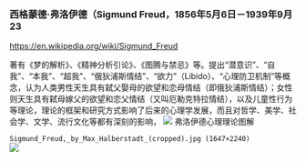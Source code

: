 ### 西格蒙德·弗洛伊德（Sigmund Freud，1856年5月6日－1939年9月23
https://en.wikipedia.org/wiki/Sigmund_Freud

著有《梦的解析》、《精神分析引论》、《图腾与禁忌》等。提出“潜意识”、“自我”、“本我”、“超我”、“俄狄浦斯情结”、“欲力”（Libido）、“心理防卫机制”等概念，认为人类男性天生具有弑父娶母的欲望和恋母情结（即俄狄浦斯情结）；女性则天生具有弑母嫁父的欲望和恋父情结（又叫厄勒克特拉情结），以及儿童性行为等理论，理论的框架和研究方式影响了后来的心理学发展，而且对哲学、美学、社会学、文学、流行文化等都有深刻的影响，
![](https://upload.wikimedia.org/wikipedia/commons/6/6e/Structural-Iceberg-zh.svg)
弗洛伊德心理理论图解

`Sigmund_Freud,_by_Max_Halberstadt_(cropped).jpg (1647×2240)`<br>
![](https://upload.wikimedia.org/wikipedia/commons/3/36/Sigmund_Freud%2C_by_Max_Halberstadt_%28cropped%29.jpg)
